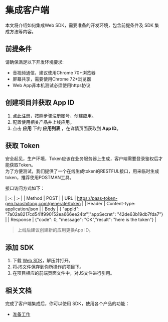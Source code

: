 # 集成客户端
本文将介绍如何集成Web SDK，需要准备的开发环境，包含前提条件及 SDK 集成方法等内容。

## 前提条件

请确保满足以下开发环境要求:

- 音视频通信，建议使用Chrome 70+浏览器
- 屏幕共享，需要使用Chrome 72+浏览器
- Web App非本机测试必须使用https协议

## 创建项目并获取 App ID

1. [点此注册](http://customer.paas.hst.com/register)，按照步骤注册账号，创建应用。
2. 配置使用相关产品并上线应用。
3. 点击 **应用** 下的 **应用列表** ，在详情页面获取到 **App ID**。

## 获取 Token

安全起见，生产环境，Token应该在业务服务器上生成，客户端需要登录鉴权后才能获取Token。  
为了方便测试，我们提供了一个在线生成token的RESTFUL接口，用来临时生成token，推荐使用POSTMAN工具。 

接口访问方式如下：

| :-: | :- |
| Method | POST |
| URL | https://paas-token-gen.haoshitong.com/generate/token |
| Header | Content-type: application/json |
| Body | { "appId": "7a02a8217cd541f990152ea666ee24bf","appSecret": "42de63b19db7fda7"} |
| Response | {"code": 0, "message": "OK","result": "here is the token"} |

> 上线后建议创建新的应用更换App ID。

## 添加 SDK
1. 下载 [Web SDK](http://paas.hst.com/developer/downloadSDK)，解压并打开。 
2. 将JS文件保存到你所操作的项目下。
3. 在项目相应的前端页面文件中，对JS文件进行引用。

## 相关文档
完成了客户端集成后，你可以使用 SDK，使用各个产品的功能：

- [准备工作](../prepare_web.md)
